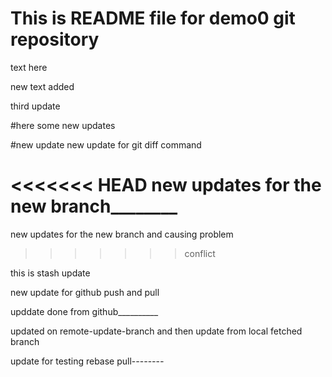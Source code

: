 # This is README file for demo0 git repository

text here

new text added

third update

#here 
some new updates

#new update
new update for git diff command

<<<<<<< HEAD
new updates for the new branch________
=======
new updates for the new branch and causing problem
>>>>>>> conflict

this is stash update


new update for github push and pull


upddate done from github__________

updated on remote-update-branch and then update from local fetched branch

update for testing rebase pull-*-*-*-*-*-*-*-*
